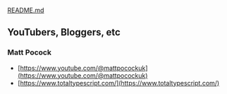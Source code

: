 [README.md](README.md)

## YouTubers, Bloggers, etc

### Matt Pocock

- [https://www.youtube.com/@mattpocockuk](https://www.youtube.com/@mattpocockuk)
- [https://www.totaltypescript.com/](https://www.totaltypescript.com/)

